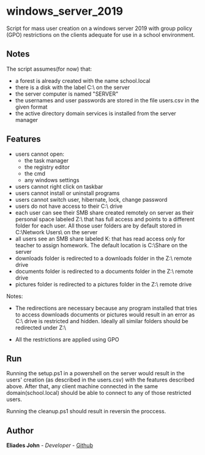 # windows_server_2019

Script for mass user creation on a windows server 2019 with group policy (GPO) restrictions on the clients adequate for use in a school environment.

## Notes

The script assumes(for now) that:

* a forest is already created with the name school.local
* there is a disk with the label C:\ on the server
* the server computer is named "SERVER"
* the usernames and user passwords are stored in the file users.csv in the given format
* the active directory domain services is installed from the server manager

## Features

* users cannot open:
  * the task manager
  * the registry editor
  * the cmd
  * any windows settings
* users cannot right click on taskbar
* users cannot install or uninstall programs
* users cannot switch user, hibernate, lock, change password
* users do not have access to their C:\ drive
* each user can see their SMB share created remotely on server as their personal space labeled Z:\ that has full access and points to a different folder for each user. All those user folders are by default stored in C:\Network Users\ on the server
* all users see an SMB share labeled K\: that has read access only for teacher to assign homework. The default location is C:\Share on the server
* downloads folder is redirected to a downloads folder in the Z:\ remote drive
* documents folder is redirected to a documents folder in the Z:\ remote drive
* pictures folder is redirected to a pictures folder in the Z:\ remote drive

Notes: 

* The redirections are necessary because any program installed that tries to access downloads documents or pictures would result in an error as C:\ drive is restricted and hidden. Ideally all similar folders should be redirected under Z:\

* All the restrictions are applied using GPO

## Run

Running the setup.ps1 in a powershell on the server would result in the users' creation (as described in the users.csv) with the features described above. After that, any client machine connected in the same domain(school.local) should be able to connect to any of those restricted users.

Running the cleanup.ps1 should result in reversin the proccess.

## Author

**Eliades John** - *Developer* - [Github](https://github.com/johneliades)
